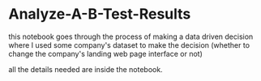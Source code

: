 # Analyze-A-B-Test-Results
this notebook goes through the process of making a data driven decision where I used some company's dataset to make the decision (whether to change the company's landing web page interface or not) 

all the details needed are inside the notebook.
